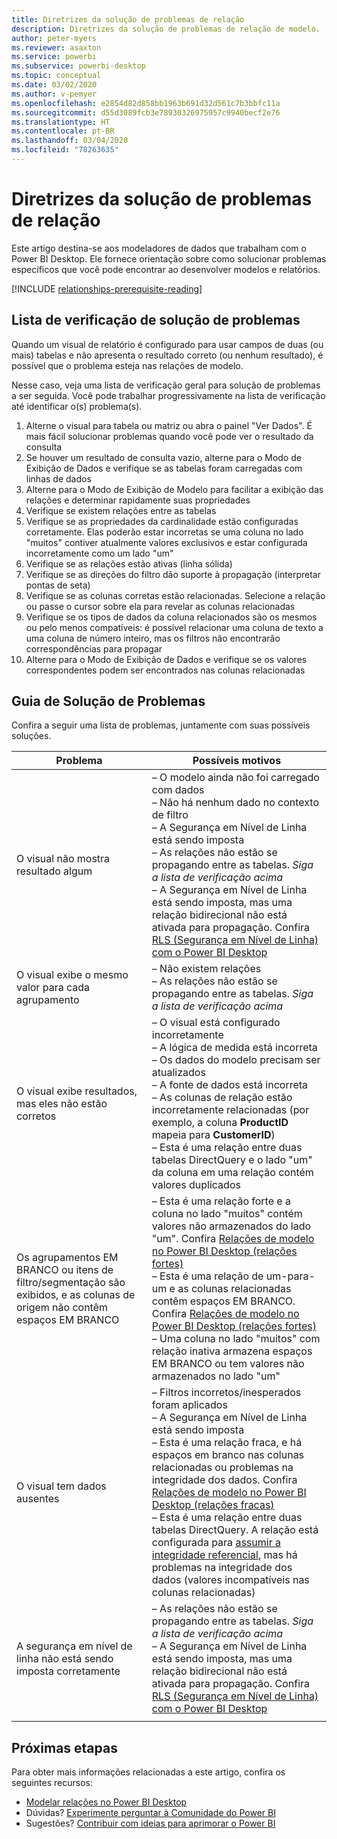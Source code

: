 ```yaml
---
title: Diretrizes da solução de problemas de relação
description: Diretrizes da solução de problemas de relação de modelo.
author: peter-myers
ms.reviewer: asaxton
ms.service: powerbi
ms.subservice: powerbi-desktop
ms.topic: conceptual
ms.date: 03/02/2020
ms.author: v-pemyer
ms.openlocfilehash: e2854d82d858bb1963b691d32d561c7b3bbfc11a
ms.sourcegitcommit: d55d3089fcb3e78930326975957c9940becf2e76
ms.translationtype: HT
ms.contentlocale: pt-BR
ms.lasthandoff: 03/04/2020
ms.locfileid: "78263635"
---
```

# <a name="relationship-troubleshooting-guidance"></a>Diretrizes da solução de problemas de relação

Este artigo destina-se aos modeladores de dados que trabalham com o Power BI Desktop. Ele fornece orientação sobre como solucionar problemas específicos que você pode encontrar ao desenvolver modelos e relatórios.

[!INCLUDE [relationships-prerequisite-reading](includes/relationships-prerequisite-reading.md)]

## <a name="troubleshooting-checklist"></a>Lista de verificação de solução de problemas

Quando um visual de relatório é configurado para usar campos de duas (ou mais) tabelas e não apresenta o resultado correto (ou nenhum resultado), é possível que o problema esteja nas relações de modelo.

Nesse caso, veja uma lista de verificação geral para solução de problemas a ser seguida. Você pode trabalhar progressivamente na lista de verificação até identificar o(s) problema(s).

1. Alterne o visual para tabela ou matriz ou abra o painel "Ver Dados". É mais fácil solucionar problemas quando você pode ver o resultado da consulta
1. Se houver um resultado de consulta vazio, alterne para o Modo de Exibição de Dados e verifique se as tabelas foram carregadas com linhas de dados
1. Alterne para o Modo de Exibição de Modelo para facilitar a exibição das relações e determinar rapidamente suas propriedades
1. Verifique se existem relações entre as tabelas
1. Verifique se as propriedades da cardinalidade estão configuradas corretamente. Elas poderão estar incorretas se uma coluna no lado "muitos" contiver atualmente valores exclusivos e estar configurada incorretamente como um lado "um"
1. Verifique se as relações estão ativas (linha sólida)
1. Verifique se as direções do filtro dão suporte à propagação (interpretar pontas de seta)
1. Verifique se as colunas corretas estão relacionadas. Selecione a relação ou passe o cursor sobre ela para revelar as colunas relacionadas
1. Verifique se os tipos de dados da coluna relacionados são os mesmos ou pelo menos compatíveis: é possível relacionar uma coluna de texto a uma coluna de número inteiro, mas os filtros não encontrarão correspondências para propagar
1. Alterne para o Modo de Exibição de Dados e verifique se os valores correspondentes podem ser encontrados nas colunas relacionadas

## <a name="troubleshooting-guide"></a>Guia de Solução de Problemas

Confira a seguir uma lista de problemas, juntamente com suas possíveis soluções.

|Problema|Possíveis motivos|
|---------|---------|
|O visual não mostra resultado algum|– O modelo ainda não foi carregado com dados<br />– Não há nenhum dado no contexto de filtro<br />– A Segurança em Nível de Linha está sendo imposta<br />– As relações não estão se propagando entre as tabelas. _Siga a lista de verificação acima_<br />– A Segurança em Nível de Linha está sendo imposta, mas uma relação bidirecional não está ativada para propagação. Confira [RLS (Segurança em Nível de Linha) com o Power BI Desktop](../desktop-rls.md)|
|O visual exibe o mesmo valor para cada agrupamento |– Não existem relações<br />– As relações não estão se propagando entre as tabelas. _Siga a lista de verificação acima_|
|O visual exibe resultados, mas eles não estão corretos|– O visual está configurado incorretamente<br />– A lógica de medida está incorreta<br />– Os dados do modelo precisam ser atualizados<br />– A fonte de dados está incorreta<br />– As colunas de relação estão incorretamente relacionadas (por exemplo, a coluna **ProductID** mapeia para **CustomerID**)<br />– Esta é uma relação entre duas tabelas DirectQuery e o lado "um" da coluna em uma relação contém valores duplicados|
|Os agrupamentos EM BRANCO ou itens de filtro/segmentação são exibidos, e as colunas de origem não contêm espaços EM BRANCO|– Esta é uma relação forte e a coluna no lado "muitos" contém valores não armazenados do lado "um". Confira [Relações de modelo no Power BI Desktop (relações fortes)](../desktop-relationships-understand.md#strong-relationships)<br />– Esta é uma relação de um-para-um e as colunas relacionadas contêm espaços EM BRANCO. Confira [Relações de modelo no Power BI Desktop (relações fortes)](../desktop-relationships-understand.md#strong-relationships)<br />– Uma coluna no lado "muitos" com relação inativa armazena espaços EM BRANCO ou tem valores não armazenados no lado "um"|
|O visual tem dados ausentes|– Filtros incorretos/inesperados foram aplicados<br />– A Segurança em Nível de Linha está sendo imposta<br />– Esta é uma relação fraca, e há espaços em branco nas colunas relacionadas ou problemas na integridade dos dados. Confira [Relações de modelo no Power BI Desktop (relações fracas)](../desktop-relationships-understand.md#weak-relationships)<br />– Esta é uma relação entre duas tabelas DirectQuery. A relação está configurada para [assumir a integridade referencial](../desktop-relationships-understand.md#assume-referential-integrity), mas há problemas na integridade dos dados (valores incompatíveis nas colunas relacionadas)|
|A segurança em nível de linha não está sendo imposta corretamente|– As relações não estão se propagando entre as tabelas. _Siga a lista de verificação acima_<br />– A Segurança em Nível de Linha está sendo imposta, mas uma relação bidirecional não está ativada para propagação. Confira [RLS (Segurança em Nível de Linha) com o Power BI Desktop](../desktop-rls.md)|
|||

## <a name="next-steps"></a>Próximas etapas

Para obter mais informações relacionadas a este artigo, confira os seguintes recursos:

- [Modelar relações no Power BI Desktop](../desktop-relationships-understand.md)
- Dúvidas? [Experimente perguntar à Comunidade do Power BI](https://community.powerbi.com/)
- Sugestões? [Contribuir com ideias para aprimorar o Power BI](https://ideas.powerbi.com/)

